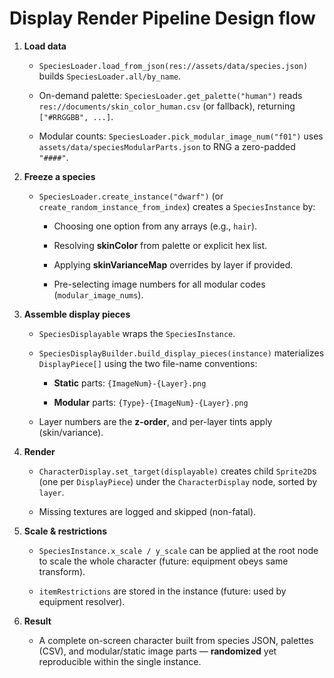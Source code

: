 # Display Render Pipeline Design flow

1. **Load data**
   
   - `SpeciesLoader.load_from_json(res://assets/data/species.json)` builds `SpeciesLoader.all/by_name`.
   
   - On-demand palette: `SpeciesLoader.get_palette("human")` reads `res://documents/skin_color_human.csv` (or fallback), returning `["#RRGGBB", ...]`.
   
   - Modular counts: `SpeciesLoader.pick_modular_image_num("f01")` uses `assets/data/speciesModularParts.json` to RNG a zero-padded `"####"`.

2. **Freeze a species**
   
   - `SpeciesLoader.create_instance("dwarf")` (or `create_random_instance_from_index`) creates a `SpeciesInstance` by:
     
     - Choosing one option from any arrays (e.g., `hair`).
     
     - Resolving **skinColor** from palette or explicit hex list.
     
     - Applying **skinVarianceMap** overrides by layer if provided.
     
     - Pre-selecting image numbers for all modular codes (`modular_image_nums`).

3. **Assemble display pieces**
   
   - `SpeciesDisplayable` wraps the `SpeciesInstance`.
   
   - `SpeciesDisplayBuilder.build_display_pieces(instance)` materializes `DisplayPiece[]` using the two file-name conventions:
     
     - **Static** parts: `{ImageNum}-{Layer}.png`
     
     - **Modular** parts: `{Type}-{ImageNum}-{Layer}.png`
   
   - Layer numbers are the **z-order**, and per-layer tints apply (skin/variance).

4. **Render**
   
   - `CharacterDisplay.set_target(displayable)` creates child `Sprite2D`s (one per `DisplayPiece`) under the `CharacterDisplay` node, sorted by `layer`.
   
   - Missing textures are logged and skipped (non-fatal).

5. **Scale & restrictions**
   
   - `SpeciesInstance.x_scale / y_scale` can be applied at the root node to scale the whole character (future: equipment obeys same transform).
   
   - `itemRestrictions` are stored in the instance (future: used by equipment resolver).

6. **Result**
   
   - A complete on-screen character built from species JSON, palettes (CSV), and modular/static image parts — **randomized** yet reproducible within the single instance.
